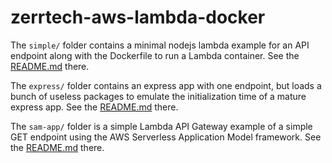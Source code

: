 # zerrtech-aws-lambda-docker

The `simple/` folder contains a minimal nodejs lambda example for an API endpoint along with the Dockerfile to run a Lambda container.  See the [README.md](simple/README.md) there.

The `express/` folder contains an express app with one endpoint, but loads a bunch of useless packages to emulate the initialization time of a mature express app.  See the [README.md](express/README.md) there.

The `sam-app/` folder is a simple Lambda API Gateway example of a simple GET endpoint using the AWS Serverless Application Model framework.  See the [README.md](sam-app/README.md) there.